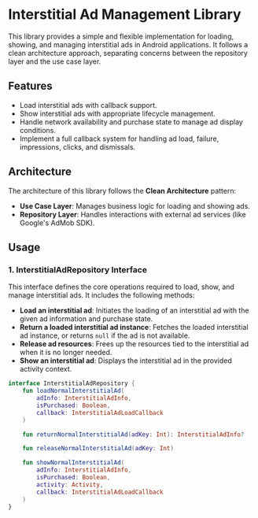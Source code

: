 # Interstitial Ad Management Library

This library provides a simple and flexible implementation for loading, showing, and managing interstitial ads in Android applications. It follows a clean architecture approach, separating concerns between the repository layer and the use case layer.

## Features

- Load interstitial ads with callback support.
- Show interstitial ads with appropriate lifecycle management.
- Handle network availability and purchase state to manage ad display conditions.
- Implement a full callback system for handling ad load, failure, impressions, clicks, and dismissals.

## Architecture

The architecture of this library follows the **Clean Architecture** pattern:
- **Use Case Layer**: Manages business logic for loading and showing ads.
- **Repository Layer**: Handles interactions with external ad services (like Google's AdMob SDK).

## Usage

### 1. InterstitialAdRepository Interface

This interface defines the core operations required to load, show, and manage interstitial ads. It includes the following methods:

- **Load an interstitial ad**: Initiates the loading of an interstitial ad with the given ad information and purchase state.
- **Return a loaded interstitial ad instance**: Fetches the loaded interstitial ad instance, or returns `null` if the ad is not available.
- **Release ad resources**: Frees up the resources tied to the interstitial ad when it is no longer needed.
- **Show an interstitial ad**: Displays the interstitial ad in the provided activity context.

```kotlin
interface InterstitialAdRepository {
    fun loadNormalInterstitialAd(
        adInfo: InterstitialAdInfo, 
        isPurchased: Boolean, 
        callback: InterstitialAdLoadCallback
    )

    fun returnNormalInterstitialAd(adKey: Int): InterstitialAdInfo?

    fun releaseNormalInterstitialAd(adKey: Int)

    fun showNormalInterstitialAd(
        adInfo: InterstitialAdInfo, 
        isPurchased: Boolean, 
        activity: Activity, 
        callback: InterstitialAdLoadCallback
    )
}


